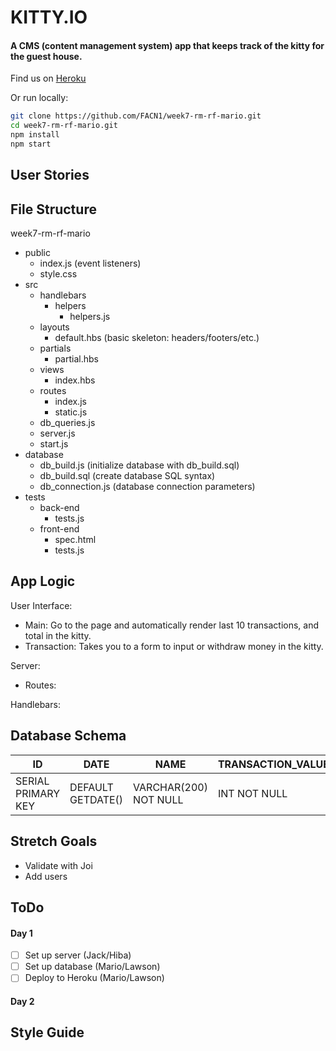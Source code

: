 # KITTY.IO

#### A CMS (content management system) app that keeps track of the kitty for the guest house.

Find us on [Heroku](https://kittyio.herokuapp.com/)

Or run locally:
```bash
git clone https://github.com/FACN1/week7-rm-rf-mario.git
cd week7-rm-rf-mario.git
npm install
npm start
```

## User Stories


## File Structure
week7-rm-rf-mario
- public
  + index.js (event listeners)
  + style.css
- src
  + handlebars
    + helpers
      + helpers.js
  + layouts
    + default.hbs (basic skeleton: headers/footers/etc.)
  + partials
    + partial.hbs
  + views
    + index.hbs
  + routes
    + index.js
    + static.js
  + db_queries.js
  + server.js
  + start.js
- database
  + db_build.js (initialize database with db_build.sql)
  + db_build.sql (create database SQL syntax)
  + db_connection.js (database connection parameters)
- tests
  + back-end
    + tests.js
  + front-end
    + spec.html
    + tests.js

## App Logic
User Interface:
- Main: Go to the page and automatically render last 10 transactions, and total in the kitty.
- Transaction: Takes you to a form to input or withdraw money in the kitty.

Server:
- Routes:

Handlebars:

## Database Schema

| ID  | DATE | NAME | TRANSACTION_VALUE |
| ------------- | ------------- | ------------- | ------------- |
| SERIAL PRIMARY KEY | DEFAULT GETDATE()  |  VARCHAR(200) NOT NULL  |  INT NOT NULL

## Stretch Goals
- Validate with Joi
- Add users

## ToDo
#### Day 1
- [ ] Set up server (Jack/Hiba)
- [ ] Set up database (Mario/Lawson)
- [ ] Deploy to Heroku (Mario/Lawson)

#### Day 2


## Style Guide
